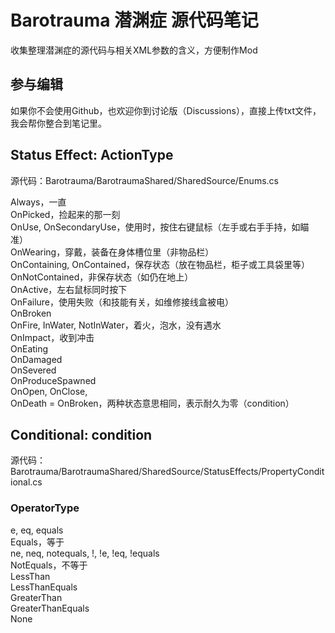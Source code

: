 # Barotrauma 潜渊症 源代码笔记
收集整理潜渊症的源代码与相关XML参数的含义，方便制作Mod

## 参与编辑
如果你不会使用Github，也欢迎你到讨论版（Discussions），直接上传txt文件，我会帮你整合到笔记里。  

## Status Effect: ActionType
源代码：Barotrauma/BarotraumaShared/SharedSource/Enums.cs  

Always，一直  
OnPicked，捡起来的那一刻  
OnUse, OnSecondaryUse，使用时，按住右键鼠标（左手或右手手持，如瞄准）  
OnWearing，穿戴，装备在身体槽位里（非物品栏）  
OnContaining, OnContained，保存状态（放在物品栏，柜子或工具袋里等）  
OnNotContained，非保存状态（如仍在地上）  
OnActive，左右鼠标同时按下  
OnFailure，使用失败（和技能有关，如维修接线盒被电）  
OnBroken  
OnFire, InWater, NotInWater，着火，泡水，没有遇水  
OnImpact，收到冲击  
OnEating  
OnDamaged  
OnSevered  
OnProduceSpawned  
OnOpen, OnClose,  
OnDeath = OnBroken，两种状态意思相同，表示耐久为零（condition）  

## Conditional: condition  
源代码：Barotrauma/BarotraumaShared/SharedSource/StatusEffects/PropertyConditional.cs  

### OperatorType  
e, eq, equals  
Equals，等于  
ne, neq, notequals, !, !e, !eq, !equals  
NotEquals，不等于  
LessThan  
LessThanEquals  
GreaterThan  
GreaterThanEquals  
None
